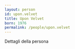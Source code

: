 ```yaml
---
layout: person
id: upon.velvet
title: Upon Velvet
born: 1976
permalink: /people/upon.velvet
---
```


Dettagli della persona 